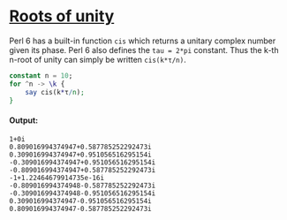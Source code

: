[1]: https://rosettacode.org/wiki/Roots_of_unity

# [Roots of unity][1]

Perl 6 has a built-in function `cis` which returns a unitary complex number given its phase. Perl 6 also defines the `tau = 2*pi` constant. Thus the k-th n-root of unity can simply be written `cis(k*τ/n)`.

```raku
constant n = 10;
for ^n -> \k {
    say cis(k*τ/n);
}
```

#### Output:
```
1+0i
0.809016994374947+0.587785252292473i
0.309016994374947+0.951056516295154i
-0.309016994374947+0.951056516295154i
-0.809016994374947+0.587785252292473i
-1+1.22464679914735e-16i
-0.809016994374948-0.587785252292473i
-0.309016994374948-0.951056516295154i
0.309016994374947-0.951056516295154i
0.809016994374947-0.587785252292473i
```